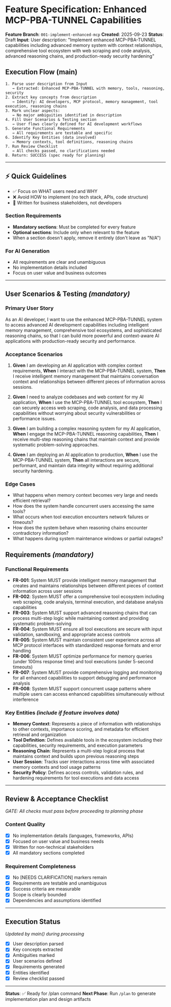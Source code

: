 # Feature Specification: Enhanced MCP-PBA-TUNNEL Capabilities

**Feature Branch**: `001-implement-enhanced-mcp`
**Created**: 2025-09-23
**Status**: Draft
**Input**: User description: "Implement enhanced MCP-PBA-TUNNEL capabilities including advanced memory system with context relationships, comprehensive tool ecosystem with web scraping and code analysis, advanced reasoning chains, and production-ready security hardening"

## Execution Flow (main)

```
1. Parse user description from Input
   → Extracted: Enhanced MCP-PBA-TUNNEL with memory, tools, reasoning, security
2. Extract key concepts from description
   → Identify: AI developers, MCP protocol, memory management, tool execution, reasoning chains
3. Mark unclear aspects:
   → No major ambiguities identified in description
4. Fill User Scenarios & Testing section
   → User flows clearly defined for AI development workflows
5. Generate Functional Requirements
   → All requirements are testable and specific
6. Identify Key Entities (data involved)
   → Memory contexts, tool definitions, reasoning chains
7. Run Review Checklist
   → All checks passed, no clarifications needed
8. Return: SUCCESS (spec ready for planning)
```

---

## ⚡ Quick Guidelines

- ✅ Focus on WHAT users need and WHY
- ❌ Avoid HOW to implement (no tech stack, APIs, code structure)
- 👥 Written for business stakeholders, not developers

### Section Requirements

- **Mandatory sections**: Must be completed for every feature
- **Optional sections**: Include only when relevant to the feature
- When a section doesn't apply, remove it entirely (don't leave as "N/A")

### For AI Generation

- All requirements are clear and unambiguous
- No implementation details included
- Focus on user value and business outcomes

---

## User Scenarios & Testing *(mandatory)*

### Primary User Story

As an AI developer, I want to use the enhanced MCP-PBA-TUNNEL system to access advanced AI development capabilities including intelligent memory management, comprehensive tool ecosystems, and sophisticated reasoning chains, so that I can build more powerful and context-aware AI applications with production-ready security and performance.

### Acceptance Scenarios

1. **Given** I am developing an AI application with complex context requirements, **When** I interact with the MCP-PBA-TUNNEL system, **Then** I receive intelligent memory management that maintains conversation context and relationships between different pieces of information across sessions.

2. **Given** I need to analyze codebases and web content for my AI application, **When** I use the MCP-PBA-TUNNEL tool ecosystem, **Then** I can securely access web scraping, code analysis, and data processing capabilities without worrying about security vulnerabilities or performance issues.

3. **Given** I am building a complex reasoning system for my AI application, **When** I engage the MCP-PBA-TUNNEL reasoning capabilities, **Then** I receive multi-step reasoning chains that maintain context and provide systematic problem-solving approaches.

4. **Given** I am deploying an AI application to production, **When** I use the MCP-PBA-TUNNEL system, **Then** all interactions are secure, performant, and maintain data integrity without requiring additional security hardening.

### Edge Cases

- What happens when memory context becomes very large and needs efficient retrieval?
- How does the system handle concurrent users accessing the same tools?
- What occurs when tool execution encounters network failures or timeouts?
- How does the system behave when reasoning chains encounter contradictory information?
- What happens during system maintenance windows or partial outages?

## Requirements *(mandatory)*

### Functional Requirements

- **FR-001**: System MUST provide intelligent memory management that creates and maintains relationships between different pieces of context information across user sessions
- **FR-002**: System MUST offer a comprehensive tool ecosystem including web scraping, code analysis, terminal execution, and database analysis capabilities
- **FR-003**: System MUST support advanced reasoning chains that can process multi-step logic while maintaining context and providing systematic problem-solving
- **FR-004**: System MUST ensure all tool executions are secure with input validation, sandboxing, and appropriate access controls
- **FR-005**: System MUST maintain consistent user experience across all MCP protocol interfaces with standardized response formats and error handling
- **FR-006**: System MUST optimize performance for memory queries (under 100ms response time) and tool executions (under 5-second timeouts)
- **FR-007**: System MUST provide comprehensive logging and monitoring for all enhanced capabilities to support debugging and performance analysis
- **FR-008**: System MUST support concurrent usage patterns where multiple users can access enhanced capabilities simultaneously without interference

### Key Entities *(include if feature involves data)*

- **Memory Context**: Represents a piece of information with relationships to other contexts, importance scoring, and metadata for efficient retrieval and organization
- **Tool Definition**: Defines available tools in the ecosystem including their capabilities, security requirements, and execution parameters
- **Reasoning Chain**: Represents a multi-step logical process that maintains context and builds upon previous reasoning steps
- **User Session**: Tracks user interactions across time with associated memory contexts and tool usage patterns
- **Security Policy**: Defines access controls, validation rules, and hardening requirements for tool executions and data access

---

## Review & Acceptance Checklist

*GATE: All checks must pass before proceeding to planning phase*

### Content Quality

- [x] No implementation details (languages, frameworks, APIs)
- [x] Focused on user value and business needs
- [x] Written for non-technical stakeholders
- [x] All mandatory sections completed

### Requirement Completeness

- [x] No [NEEDS CLARIFICATION] markers remain
- [x] Requirements are testable and unambiguous
- [x] Success criteria are measurable
- [x] Scope is clearly bounded
- [x] Dependencies and assumptions identified

---

## Execution Status

*Updated by main() during processing*

- [x] User description parsed
- [x] Key concepts extracted
- [x] Ambiguities marked
- [x] User scenarios defined
- [x] Requirements generated
- [x] Entities identified
- [x] Review checklist passed

---

**Status**: ✅ Ready for /plan command
**Next Phase**: Run `/plan` to generate implementation plan and design artifacts
